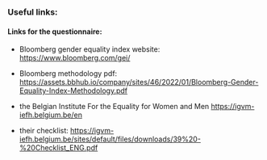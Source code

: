 ### Useful links:

#### Links for the questionnaire:

- Bloomberg gender equality index website: https://www.bloomberg.com/gei/
- Bloomberg methodology pdf: https://assets.bbhub.io/company/sites/46/2022/01/Bloomberg-Gender-Equality-Index-Methodology.pdf

- the Belgian Institute For the Equality for Women and Men https://igvm-iefh.belgium.be/en 
- their checklist: https://igvm-iefh.belgium.be/sites/default/files/downloads/39%20-%20Checklist_ENG.pdf


